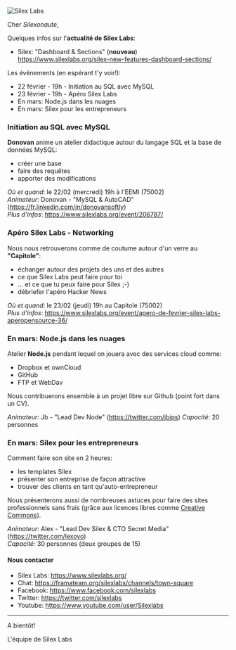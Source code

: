 ![Silex Labs](https://raw.githubusercontent.com/silexlabs/com/master/logo-sl-217x50.png)

Cher _Silexonaute_,

Quelques infos sur l'__actualité de Silex Labs__:

- Silex: "Dashboard & Sections" (**nouveau**) https://www.silexlabs.org/silex-new-features-dashboard-sections/

Les événements (en espérant t'y voir!):

- 22 février - 19h - Initiation au SQL avec MySQL
- 23 février - 19h - Apéro Silex Labs
- En mars: Node.js dans les nuages
- En mars: Silex pour les entrepreneurs

### Initiation au SQL avec MySQL

__Donovan__ anime un atelier didactique autour du langage SQL et la base de données MySQL:
 - créer une base
 - faire des requêtes
 - apporter des modifications

_Où et quand_: le 22/02 (mercredi) 19h à l'EEMI (75002)  
_Animateur_: Donovan - "MySQL & AutoCAD" (https://fr.linkedin.com/in/donovansoftly)  
_Plus d'infos_: https://www.silexlabs.org/event/206787/

### Apéro Silex Labs - Networking

Nous nous retrouverons comme de coutume autour d'un verre au __"Capitole"__:
 - échanger autour des projets des uns et des autres
 - ce que Silex Labs peut faire pour toi
 - ... et ce que tu peux faire pour Silex ;-)
 - débriefer l'apéro Hacker News

_Où et quand_: le 23/02 (jeudi) 19h au Capitole (75002)  
_Plus d'infos_: https://www.silexlabs.org/event/apero-de-fevrier-silex-labs-aperopensource-36/

### En mars: Node.js dans les nuages

Atelier __Node.js__ pendant lequel on jouera avec des services cloud comme:
 - Dropbox et ownCloud
 - GitHub
 - FTP et WebDav
 
Nous contribuerons ensemble à un projet libre sur Github (point fort dans un CV).

_Animateur_: Jb - "Lead Dev Node" (https://twitter.com/jbips) 
_Capacité_: 20 personnes

### En mars: Silex pour les entrepreneurs

Comment faire son site en 2 heures:
 - les templates Silex
 - présenter son entreprise de façon attractive
 - trouver des clients en tant qu'auto-entrepreneur

Nous présenterons aussi de nombreuses astuces pour faire des sites professionnels sans frais (grâce aux licences libres comme [Creative Commons](https://fr.wikipedia.org/wiki/Licence_Creative_Commons)).

_Animateur_: Alex - "Lead Dev Silex & CTO Secret Media" (https://twitter.com/lexoyo)  
_Capacité_: 30 personnes (deux groupes de 15)

#### Nous contacter
 - Silex Labs: https://www.silexlabs.org/
 - Chat: https://framateam.org/silexlabs/channels/town-square
 - Facebook: https://www.facebook.com/silexlabs
 - Twitter: https://twitter.com/silexlabs
 - Youtube: https://www.youtube.com/user/Silexlabs
 
---

A bientôt!

L'équipe de Silex Labs
